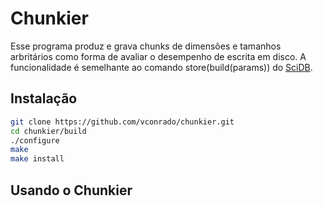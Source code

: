 # Chunkier

Esse programa produz e grava chunks de dimensões e tamanhos arbritários como forma de avaliar o desempenho de escrita em disco. A funcionalidade é semelhante ao comando store(build(params)) do [SciDB](http://forum.paradigm4.com/). 

## Instalação
```bash
git clone https://github.com/vconrado/chunkier.git
cd chunkier/build
./configure
make
make install

```

## Usando o Chunkier

